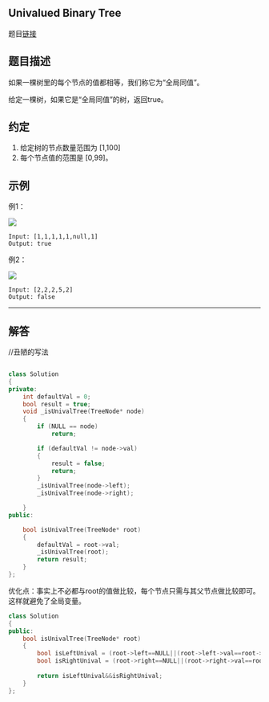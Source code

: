 ## Univalued Binary Tree

题目[链接](https://leetcode.com/problems/univalued-binary-tree/)

## 题目描述

如果一棵树里的每个节点的值都相等，我们称它为“全局同值”。

给定一棵树，如果它是“全局同值”的树，返回true。

## 约定

1. 给定树的节点数量范围为 [1,100]
2. 每个节点值的范围是 [0,99]。
## 示例

例1：

![](https://assets.leetcode.com/uploads/2018/12/28/unival_bst_1.png)

```text
Input: [1,1,1,1,1,null,1]
Output: true
```

例2：

![](https://assets.leetcode.com/uploads/2018/12/28/unival_bst_2.png)

```text
Input: [2,2,2,5,2]
Output: false
```

----

## 解答

//丑陋的写法
```C++

class Solution
{
private:
    int defaultVal = 0;
    bool result = true;
    void _isUnivalTree(TreeNode* node)
    {
        if (NULL == node)
            return;

        if (defaultVal != node->val)
        {
            result = false;
            return;
        }
        _isUnivalTree(node->left);
        _isUnivalTree(node->right);

    }
public:

    bool isUnivalTree(TreeNode* root)
    {
        defaultVal = root->val;
        _isUnivalTree(root);
        return result;
    }
};
```

优化点：事实上不必都与root的值做比较，每个节点只需与其父节点做比较即可。这样就避免了全局变量。

```C++
class Solution
{
public:
    bool isUnivalTree(TreeNode* root)
    {
        bool isLeftUnival = (root->left==NULL||(root->left->val==root->val&&isUnivalTree(root->left)));
        bool isRightUnival = (root->right==NULL||(root->right->val==root->val&&isUnivalTree(root->right)));
        
        return isLeftUnival&&isRightUnival;
    }
};
```